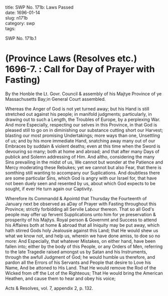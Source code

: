 title: SWP No. 171b: Laws Passed  
date: 1696-01-14  
slug: n171b  
category: swp  
tags: 




<div markdown class="doc" id="n171b.1">

<div class="doc_id">SWP No. 171b.1</div>


# (Province Laws (Resolves etc.) 1696-7. : Call for Day of Prayer with Fasting)

By the Honble the Lt. Govr. Council & assembly of his Majtye Province of ye Massachusetts Bay;in General Court assembled.

Whereas the Anger of God is not yet turned away; but his Hand is still stretched out against his people; in manifold judgments; particularly, in drawing out to such a Length, the Troubles of Europe, by a perplexing War. And more Especially, respecting our selves in this Province, in that God is pleased still to go on in diminishing our substance cutting short our Harvest; blasting our most promising Undertakings; more ways than one, Unsettling of us; and by his more immediate Hand, snatching away many out of our Embraces by suddain & violent deaths; even at this time when the Sword is devouring so many; both at home and abroad; and that after many Days of publick and Solemn addressing of Him. And altho, considering the many Sins prevailing in the midst of us, We cannot but wonder at the Patience and Mercy moderating these Rebukes; yet we cannot but also Fear, that there is somthing still wanting to accompany our Suplications. And doubtless there are some particular Sins, which God is angry with our Israel for, that have not been duely seen and resented by us, about which God expects to be sought, if ever He turn again our Captivity.

Wherefore its Commandd & Apointd that Thursday the Fourteenth of January next be observed as aDay of Prayer with Fasting throughout this Province; strictly forbidding all Servile Labour thereon. That so all God's people may offer up fervent Supplications unto him for ye preservation & prosperity of his Majtys. Royal person & Governmt and Success to attend his Affaires both at home & abroad that all Iniquity may be put away, which hath stirred Gods holy Jealousie against this Land; that He would shew us what we know not, and help us, wherein we have done amiss, to doe so no more: And Especially, that whatever Mistakes, on either hand, have been fallen into; either by the body of this People, or any Orders of Men, referring to the late Tragedie raised amongst us by Satan and his Instruments, through the awfull Judgment of God; he would humble us therefore, and pardon all the Errors of his Servants and People that desire to Love his Name, And be attoned to His Land. That He would remove the Rod of the Wicked from off the Lot of the Righteous; That He would bring the American Heathen, and cause them to hear and obey his voice;

Acts & Resolves, vol. 7, appendix 2, p. 132.


</div>